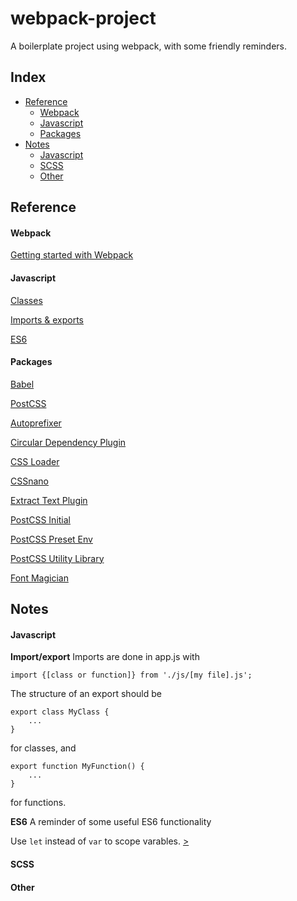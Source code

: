 # webpack-project
A boilerplate project using webpack, with some friendly reminders.




## Index
- [Reference](#reference)
  - [Webpack](#webpack)
  - [Javascript](#javascript)
  - [Packages](#packages)
- [Notes](#notes)
  - [Javascript](#javascript-1)
  - [SCSS](#scss)
  - [Other](#other)




## Reference
#### Webpack
[Getting started with Webpack](http://tooling.github.io/book-of-modern-frontend-tooling/dependency-management/webpack/getting-started.html)



#### Javascript
[Classes](https://javascript.info/class)

[Imports & exports](https://developer.mozilla.org/en-US/docs/Web/JavaScript/Reference/Statements/export)

[ES6](http://es6-features.org/#Constants)



#### Packages
[Babel](https://babeljs.io/)

[PostCSS](https://github.com/postcss)

[Autoprefixer](https://github.com/postcss/autoprefixer)

[Circular Dependency Plugin](https://github.com/aackerman/circular-dependency-plugin)

[CSS Loader](https://github.com/webpack-contrib/css-loader)

[CSSnano](http://cssnano.co/)

[Extract Text Plugin](https://github.com/webpack-contrib/extract-text-webpack-plugin)

[PostCSS Initial](https://github.com/maximkoretskiy/postcss-initial)

[PostCSS Preset Env](https://github.com/csstools/postcss-preset-env)

[PostCSS Utility Library](https://github.com/ismamz/postcss-utilities)

[Font Magician](https://github.com/jonathantneal/postcss-font-magician)




## Notes
#### Javascript
**Import/export**
Imports are done in app.js with
```
import {[class or function]} from './js/[my file].js';
```

The structure of an export should be
```
export class MyClass {
    ...
}
```
for classes, and 
```
export function MyFunction() {
    ...
}
```
for functions.



**ES6**
A reminder of some useful ES6 functionality

Use `let` instead of `var` to scope varables. [>](https://developer.mozilla.org/en-US/docs/Web/JavaScript/Reference/Statements/let)

#### SCSS


#### Other

